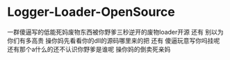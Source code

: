 # Logger-Loader-OpenSource
一群傻逼写的低能死妈废物东西被你野爹三秒逆开的废物loader开源 还有 别以为你们有多高贵 操你妈先看看你的dll的源码哪里来的把 还有 傻逼玩意写你吗挂呢 还有那个a什么的还不认识你野爹是谁呢 操你妈的倒卖死亲妈
